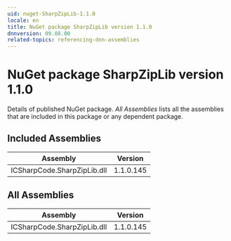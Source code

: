 ```yaml
---
uid: nuget-SharpZipLib-1.1.0
locale: en
title: NuGet package SharpZipLib version 1.1.0
dnnversion: 09.08.00
related-topics: referencing-dnn-assemblies
---
```


# NuGet package SharpZipLib version 1.1.0
Details of published NuGet package.
*All Assemblies* lists all the assemblies that are included in this package or any dependent package.

## Included Assemblies

|Assembly|Version|
|---|---|
|ICSharpCode.SharpZipLib.dll|1.1.0.145|

## All Assemblies

|Assembly|Version|
|---|---|
|ICSharpCode.SharpZipLib.dll|1.1.0.145|

